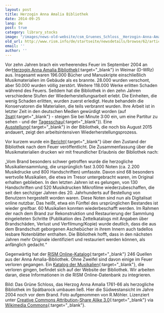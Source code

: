```yaml
---
layout: post
title: Herzogin Anna Amalia Bibliothek
date: 2014-09-25
lang: de
post: true
category: library_stocks
image: "/images/news-old-website/csm_Gruenes_Schloss__Herzogin-Anna-Amalia-Bibliothek__in_Weimar_a010222224.jpg"
old_url: http://www.rism.info/de/startseite/newsdetails/browse/62/article/64/herzogin-anna-amalia-bibliothek.html
email: ''
author: ''
---
```



Vor zehn Jahren brach ein verheerendes Feuer im September 2004 an der[Herzogin Anna Amalia Bibliothek](http://www.anna-amalia-bibliothek.de/de/){:target="_blank"} in Weimar (D-WRz) aus. Insgesamt waren 196.000 Bücher und Manuskripte einschließlich Musikmaterialien im Gebäude als es brannte. 28.000 wurden verschont, aber 50.000 wurden völlig zerstört. Weitere 118.000 Werke erlitten Schaden während des Feuers. Seitdem hat die Bibliothek in den zehn Jahren verschiedene Stufen der Wiederherstellungsarbeit erlebt. Die Einheiten, die wenig Schaden erlitten, wurden zuerst erledigt. Heute behandeln die Konservatoren die Materialien, die teils verbrannt wurden. Ihre Arbeit ist in letzter Zeit in den deutschen Medien gewürdigt worden (auf [3sat](http://www.3sat.de/mediathek/?mode=play&obj=41915){:target="_blank"} - steigen Sie bei Minute 3:00 ein, um eine Partitur zu sehen - und der [Tagesschau](http://www.tagesschau.de/inland/anna-amalia-106.html){:target="_blank"}). Eine [Ausstellung](http://www.klassik-stiftung.de/ausstellungen-und-veranstaltungen/?tx_lombkswterm1_pi1%5Bevent%5D=2384&tx_lombkswterm1_pi1%5BselectedDayString%5D=2014-08-01&tx_lombkswterm1_pi1%5BbackArray%5D%5Baction%5D=eventList&tx_lombkswterm1_pi1%5BbackArray%5D%5BcategoryId%5D=&tx_lombkswterm1_pi1%5BbackArray%5D%5BmonthStart%5D=&tx_lombkswterm1_pi1%5Bdate%5D=13235&tx_lombkswterm1_pi1%5Baction%5D=eventDetail&tx_lombkswterm1_pi1%5Bcontroller%5D=FeDate&cHash=55812af210e710bc49be1edf8bf3ab46){:target="_blank"} in der Bibliothek, die noch bis August 2015 andauert, zeigt den arbeitsintensiven Wiederherstellungsprozess.

Vor kurzem wurde ein [Bericht](http://www.anna-amalia-bibliothek.de/pdf/140815_Factsheet_Brand_final.pdf){:target="_blank"} über den Zustand der Bibliothek nach dem Feuer veröffentlicht. Die Zusammenfassung über die Musikmaterialien drucken wir mit freundlicher Erlaubnis der Bibliothek nach:

„Vom Brand besonders schwer getroffen wurde die herzogliche Musikaliensammlung, die ursprünglich fast 3.000 Noten (ca. 2.200 Musikdrucke und 800 Handschriften) umfasste. Davon sind 68 besonders wertvolle Musikalien, die etwa im Tresor untergebracht waren, im Original erhalten geblieben. In den letzten Jahren ist es gelungen, von 130 Handschriften und 520 Musikdrucken Mikrofilme wiederzubeschaffen, die seit den sechziger Jahren des 20. Jahrhunderts auf Bestellung von Benutzern hergestellt worden waren. Diese Noten sind nun als Digitalisat online nutzbar. Das heißt, etwa ein Fünftel des ursprünglichen Bestandes ist wieder greifbar. 60 Musikalien konnten wiederbeschafft werden. Im Rahmen der nach dem Brand zur Rekonstruktion und Restaurierung der Sammlung eingeleiteten Schritte (Publikation des Zettelkatalogs mit Angaben über Brandschäden, Verlust und Verfilmung/Kopie) wurde deutlich, dass die aus dem Brandschutt geborgenen Aschebücher in ihrem Innern auch tadellos lesbare Notenblätter enthalten. Die Bibliothek hofft, dass in den nächsten Jahren mehr Originale identifiziert und restauriert werden können, als anfänglich gedacht.“

Gegenwärtig hat der [RISM Online-Katalog](https://opac.rism.info/){:target="_blank"} 246 Quellen aus der Anna Amalia-Bibliothek. Ohne Zweifel sind davon einige im Feuer verloren gegangen. Ein [Katalog der Musikalien](http://haab.weimar-klassik.de/Musikalienkatalog/){:target="_blank"}, die verloren gingen, befindet sich auf der Website der Bibliothek. Wir arbeiten daran, diese Informationen in die RISM Online-Datenbank zu integrieren.

Bild: Das Grüne Schloss, das Herzog Anna Amalia 1761-66 als herzogliche Bibliothek im Spätbarock umbauen ließ. Hier die Südwestansicht im Jahre 2004 noch vor dem Brand. Foto aufgenommen von R.Möhler. Lizenziert unter [Creative Commons Attribution-Share Alike 3.0](https://creativecommons.org/licenses/by-sa/3.0/){:target="_blank"} via [Wikimedia Commons](http://commons.wikimedia.org/wiki/File:Gr%C3%BCnes_Schloss_%28Herzogin-Anna-Amalia-Bibliothek%29_in_Weimar.jpg?uselang=de){:target="_blank"}.


